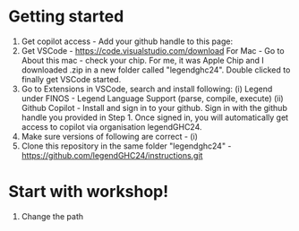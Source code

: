 # Getting started

1. Get copilot access - Add your github handle to this page:
2. Get VSCode - https://code.visualstudio.com/download
   For Mac - Go to About this mac - check your chip. For me, it was Apple Chip and I downloaded .zip in a new folder called "legendghc24". Double clicked to finally get VSCode started.   
3. Go to Extensions in VSCode, search and install following:
      (i) Legend under FINOS - Legend Language Support (parse, compile, execute)
      (ii) Github Copilot - Install and sign in to your github. Sign in with the github handle you provided in Step 1. Once signed in, you will automatically get access to copilot via organisation legendGHC24.
4. Make sure versions of following are correct -
     (i)
5. Clone this repository in the same folder "legendghc24" - https://github.com/legendGHC24/instructions.git

# Start with workshop!
1. Change the path
